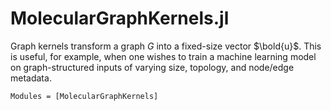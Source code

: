 # MolecularGraphKernels.jl

Graph kernels transform a graph $G$ into a fixed-size vector $\bold{u}$.
This is useful, for example, when one wishes to train a machine learning model on graph-structured inputs of varying size, topology, and node/edge metadata.

```@autodocs
Modules = [MolecularGraphKernels]
```
